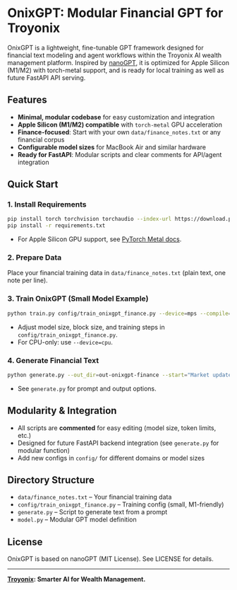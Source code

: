 # OnixGPT: Modular Financial GPT for Troyonix

OnixGPT is a lightweight, fine-tunable GPT framework designed for financial text modeling and agent workflows within the Troyonix AI wealth management platform. Inspired by [nanoGPT](https://github.com/karpathy/nanoGPT), it is optimized for Apple Silicon (M1/M2) with torch-metal support, and is ready for local training as well as future FastAPI API serving.

## Features
- **Minimal, modular codebase** for easy customization and integration
- **Apple Silicon (M1/M2) compatible** with `torch-metal` GPU acceleration
- **Finance-focused**: Start with your own `data/finance_notes.txt` or any financial corpus
- **Configurable model sizes** for MacBook Air and similar hardware
- **Ready for FastAPI**: Modular scripts and clear comments for API/agent integration

## Quick Start

### 1. Install Requirements
```sh
pip install torch torchvision torchaudio --index-url https://download.pytorch.org/whl/cpu
pip install -r requirements.txt
```
- For Apple Silicon GPU support, see [PyTorch Metal docs](https://pytorch.org/docs/stable/notes/mps.html).

### 2. Prepare Data
Place your financial training data in `data/finance_notes.txt` (plain text, one note per line).

### 3. Train OnixGPT (Small Model Example)
```sh
python train.py config/train_onixgpt_finance.py --device=mps --compile=False
```
- Adjust model size, block size, and training steps in `config/train_onixgpt_finance.py`.
- For CPU-only: use `--device=cpu`.

### 4. Generate Financial Text
```sh
python generate.py --out_dir=out-onixgpt-finance --start="Market update: " --device=mps
```
- See `generate.py` for prompt and output options.

## Modularity & Integration
- All scripts are **commented** for easy editing (model size, token limits, etc.)
- Designed for future FastAPI backend integration (see `generate.py` for modular function)
- Add new configs in `config/` for different domains or model sizes

## Directory Structure
- `data/finance_notes.txt` – Your financial training data
- `config/train_onixgpt_finance.py` – Training config (small, M1-friendly)
- `generate.py` – Script to generate text from a prompt
- `model.py` – Modular GPT model definition

## License
OnixGPT is based on nanoGPT (MIT License). See LICENSE for details.

---
**[Troyonix](https://troyonix.com/): Smarter AI for Wealth Management.**
